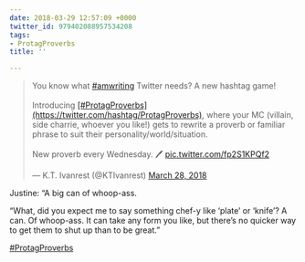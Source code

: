 ```yaml
---
date: 2018-03-29 12:57:09 +0000
twitter_id: 979402088957534208
tags:
- ProtagProverbs
title: ''

---
```

<blockquote class="twitter-tweet"><p lang="en" dir="ltr">You know what <a href="https://twitter.com/hashtag/amwriting?src=hash&amp;ref_src=twsrc%5Etfw">#amwriting</a> Twitter needs? A new hashtag game!<br><br>Introducing <a href="https://twitter.com/hashtag/ProtagProverbs?src=hash&amp;ref_src=twsrc%5Etfw">[#ProtagProverbs](https://twitter.com/hashtag/ProtagProverbs)</a>, where your MC (villain, side charrie, whoever you like!) gets to rewrite a proverb or familiar phrase to suit their personality/world/situation.<br><br>New proverb every Wednesday. 🖊️ <a href="https://t.co/fp2S1KPQf2">pic.twitter.com/fp2S1KPQf2</a></p>&mdash; K.T. Ivanrest (@KTIvanrest) <a href="https://twitter.com/KTIvanrest/status/978979570853531651?ref_src=twsrc%5Etfw">March 28, 2018</a></blockquote>
<script async src="https://platform.twitter.com/widgets.js" charset="utf-8"></script>

Justine: “A big can of whoop-ass.

“What, did you expect me to say something chef-y like ‘plate’ or ‘knife’? A can. Of whoop-ass. It can take any form you like, but there’s no quicker way to get them to shut up than to be great.”

[#ProtagProverbs](https://twitter.com/hashtag/ProtagProverbs)
